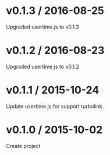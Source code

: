 # v0.1.3 / 2016-08-25

Upgraded usertime.js to v0.1.3

# v0.1.2 / 2016-08-23

Upgraded usertime.js to v0.1.2

# v0.1.1 / 2015-10-24

Update usertime.js for support turbolink.

# v0.1.0 / 2015-10-02

Create project
